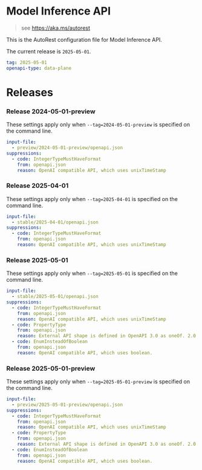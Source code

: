 # Model Inference API

> see https://aka.ms/autorest

This is the AutoRest configuration file for Model Inference API.

The current release is `2025-05-01`.

```yaml
tag: 2025-05-01
openapi-type: data-plane
```

# Releases

### Release 2024-05-01-preview

These settings apply only when `--tag=2024-05-01-preview` is specified on the command line.

```yaml $(tag) == '2024-05-01-preview'
input-file:
  - preview/2024-05-01-preview/openapi.json
suppressions:
  - code: IntegerTypeMustHaveFormat
    from: openapi.json
    reason: OpenAI compatible API, which uses unixTimeStamp
```

### Release 2025-04-01

These settings apply only when `--tag=2025-04-01` is specified on the command line.

```yaml $(tag) == '2025-04-01'
input-file:
  - stable/2025-04-01/openapi.json
suppressions:
  - code: IntegerTypeMustHaveFormat
    from: openapi.json
    reason: OpenAI compatible API, which uses unixTimeStamp
```

### Release 2025-05-01

These settings apply only when `--tag=2025-05-01` is specified on the command line.

```yaml $(tag) == '2025-05-01'
input-file:
  - stable/2025-05-01/openapi.json
suppressions:
  - code: IntegerTypeMustHaveFormat
    from: openapi.json
    reason: OpenAI compatible API, which uses unixTimeStamp
  - code: PropertyType
    from: openapi.json
    reason: External API shape is defined in OpenAPI 3.0 as oneOf. 2.0 doesn't support union.
  - code: EnumInsteadOfBoolean
    from: openapi.json
    reason: OpenAI compatible API, which uses boolean.
```

### Release 2025-05-01-preview

These settings apply only when `--tag=2025-05-01-preview` is specified on the command line.

```yaml $(tag) == '2025-05-01-preview'
input-file:
  - preview/2025-05-01-preview/openapi.json
suppressions:
  - code: IntegerTypeMustHaveFormat
    from: openapi.json
    reason: OpenAI compatible API, which uses unixTimeStamp
  - code: PropertyType
    from: openapi.json
    reason: External API shape is defined in OpenAPI 3.0 as oneOf. 2.0 doesn't support union.
  - code: EnumInsteadOfBoolean
    from: openapi.json
    reason: OpenAI compatible API, which uses boolean.
```

